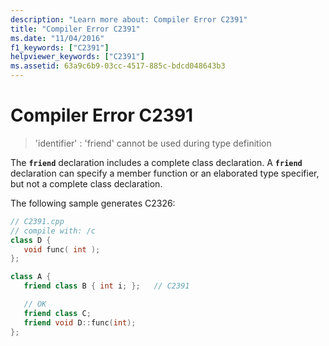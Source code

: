 ```yaml
---
description: "Learn more about: Compiler Error C2391"
title: "Compiler Error C2391"
ms.date: "11/04/2016"
f1_keywords: ["C2391"]
helpviewer_keywords: ["C2391"]
ms.assetid: 63a9c6b9-03cc-4517-885c-bdcd048643b3
---
```

# Compiler Error C2391

> 'identifier' : 'friend' cannot be used during type definition

The **`friend`** declaration includes a complete class declaration. A **`friend`** declaration can specify a member function or an elaborated type specifier, but not a complete class declaration.

The following sample generates C2326:

```cpp
// C2391.cpp
// compile with: /c
class D {
   void func( int );
};

class A {
   friend class B { int i; };   // C2391

   // OK
   friend class C;
   friend void D::func(int);
};
```
